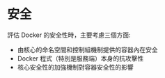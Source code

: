 # 安全
評估 Docker 的安全性時，主要考慮三個方面:

* 由核心的命名空間和控制組機制提供的容器內在安全
* Docker 程式（特別是服務端）本身的抗攻擊性
* 核心安全性的加強機制對容器安全性的影響
